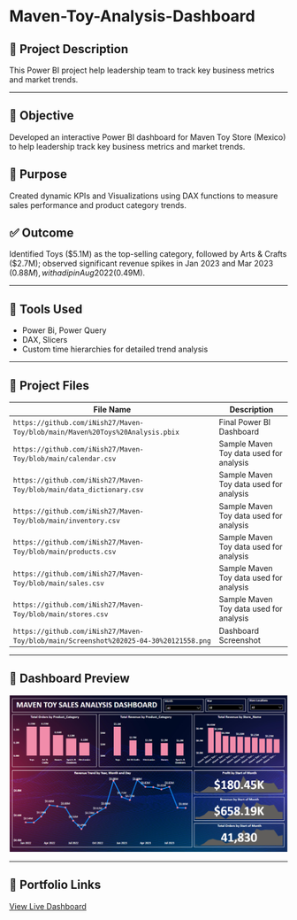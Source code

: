 # Maven-Toy-Analysis-Dashboard
## 📝 Project Description
This Power BI project help leadership team to track key business metrics and market trends.

---

## 📌 Objective
Developed an interactive Power BI dashboard for Maven Toy Store (Mexico) to help leadership track key business metrics and market trends.

## 🎯 Purpose
Created dynamic KPIs and Visualizations using DAX functions to measure sales performance and product category trends.

## ✅ Outcome
Identified Toys ($5.1M) as the top-selling category, followed by Arts & Crafts ($2.7M); observed significant revenue spikes in Jan 2023 and Mar 2023 ($0.88M), with a dip in Aug 2022 ($0.49M).

---

## 🧰 Tools Used  
- Power Bi, Power Query
- DAX, Slicers  
- Custom time hierarchies for detailed trend analysis

---

## 📂 Project Files
| File Name | Description |
|-----------|-------------|
| `https://github.com/iNish27/Maven-Toy/blob/main/Maven%20Toys%20Analysis.pbix` | Final Power BI Dashboard |
| `https://github.com/iNish27/Maven-Toy/blob/main/calendar.csv` | Sample Maven Toy data used for analysis |
| `https://github.com/iNish27/Maven-Toy/blob/main/data_dictionary.csv` | Sample Maven Toy data used for analysis |
| `https://github.com/iNish27/Maven-Toy/blob/main/inventory.csv` | Sample Maven Toy data used for analysis |
|`https://github.com/iNish27/Maven-Toy/blob/main/products.csv` | Sample Maven Toy data used for analysis |
|`https://github.com/iNish27/Maven-Toy/blob/main/sales.csv` | Sample Maven Toy data used for analysis |
|`https://github.com/iNish27/Maven-Toy/blob/main/stores.csv` | Sample Maven Toy data used for analysis |
|`https://github.com/iNish27/Maven-Toy/blob/main/Screenshot%202025-04-30%20121558.png` | Dashboard Screenshot|

---

## 📸 Dashboard Preview  
![Dashboard](https://github.com/iNish27/Maven-Toy/blob/main/Screenshot%202025-04-30%20121558.png)

---

## 🔗 Portfolio Links
[View Live Dashboard](https://github.com/iNish27/Maven-Toy/blob/main/Maven%20Toys%20Analysis.pbix)



